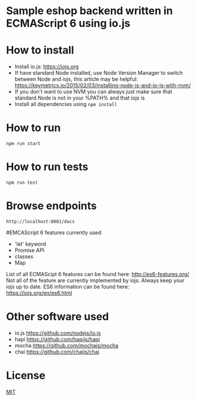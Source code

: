 # Sample eshop backend written in ECMAScript 6 using io.js

# How to install
- Install io.js: https://iojs.org
- If have standard Node installed, use Node Version Manager to switch between Node and iojs, this article may be helpful: https://keymetrics.io/2015/02/03/installing-node-js-and-io-js-with-nvm/
- If you don't want to use NVM you can always just make sure that standard Node is not in your %PATH% and that iojs is
- Install all dependencies using ````npm install````

# How to run
```
npm run start
```

# How to run tests
```
npm run test
```

# Browse endpoints
```
http://localhost:8081/docs
```

#EMCAScript 6 features currently used
 - 'let' keyword
 - Promise API
 - classes
 - Map
 
List of all ECMAScipt 6 features can be found here: http://es6-features.org/
Not all of the feature are currently implemented by iojs. Always keep your iojs up to date. ES6 information can be found here: https://iojs.org/en/es6.html

# Other software used
* io.js https://github.com/nodejs/io.js
* hapi https://github.com/hapijs/hapi
* mocha https://github.com/mochajs/mocha
* chai https://github.com/chaijs/chai

# License 
[MIT](LICENCE)

